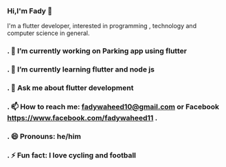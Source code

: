 ### Hi,I'm Fady 👋

I'm a flutter developer, interested in programming , technology and computer science in general.

### . 🔭 I’m currently working on Parking app using flutter
### . 🌱 I’m currently learning flutter and node js
### . 💬 Ask me about flutter development
### . 📫 How to reach me: fadywaheed10@gmail.com or Facebook https://www.facebook.com/fadywaheed11 .
### . 😄 Pronouns: he/him
### . ⚡ Fun fact: I love cycling and football
